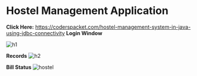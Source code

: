 # Hostel Management Application

**Click Here:** https://coderspacket.com/hostel-management-system-in-java-using-jdbc-connectivity
**Login Window**

![h1](https://github.com/Syampk1078/HostelManagement/assets/119304851/81e237cb-4b1f-4a56-aa7f-fda833669819)

**Records**
![h2](https://github.com/Syampk1078/HostelManagement/assets/119304851/bcd889cc-35b5-452e-a3be-9bcbb698eafd)

**Bill Status**
![hostel](https://github.com/Syampk1078/HostelManagement/assets/119304851/d88d273c-544d-406e-895a-bbb274ae77f1)
